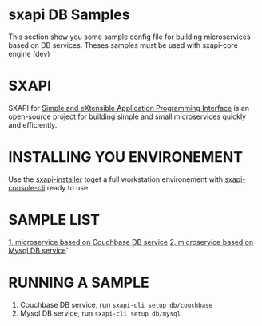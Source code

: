 # sxapi DB Samples

This section show you some sample config file for building microservices based on DB services. Theses samples must be used with sxapi-core engine (dev) 

SXAPI
=====
SXAPI for [Simple and eXtensible Application Programming Interface](https://github.com/startxfr/sxapi-core) 
is an open-source project for building simple and small microservices quickly and efficiently.

INSTALLING YOU ENVIRONEMENT
===========================
Use the [sxapi-installer](https://github.com/startxfr/sxapi-installer/blob/dev/README.md) toget a full workstation environement with 
[sxapi-console-cli](https://github.com/startxfr/sxapi-console/blob/dev/docs/2.CLI.md) ready to use

SAMPLE LIST
===========
[1. microservice based on Couchbase DB service](couchbase/README.md)
[2. microservice based on Mysql DB service](mysql/README.md)`

RUNNING A SAMPLE
================
1. Couchbase DB service, run ```sxapi-cli setup db/couchbase```
2. Mysql DB service, run ```sxapi-cli setup db/mysql```

